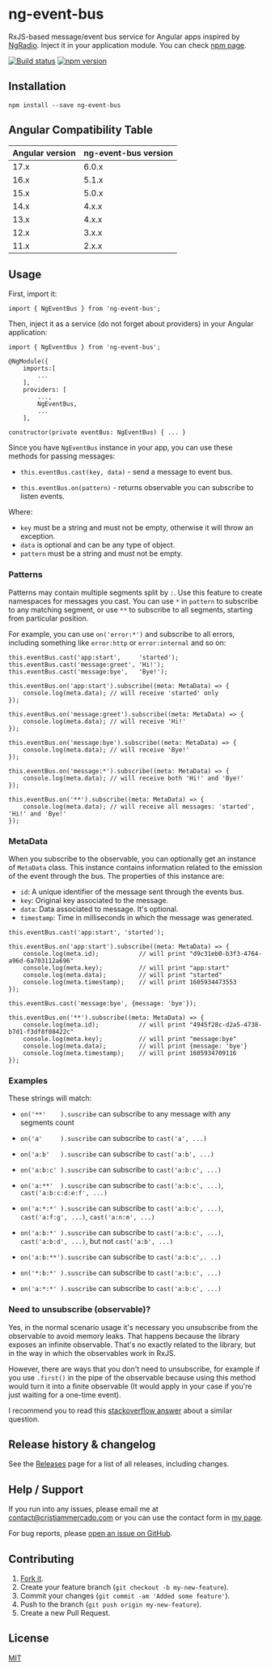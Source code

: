 # ng-event-bus

RxJS-based message/event bus service for Angular apps inspired by [NgRadio](https://github.com/govorov/ng-radio). Inject it in your application module. You can check [npm page](https://www.npmjs.com/package/ng-event-bus).

[![Build status](https://circleci.com/gh/cristiammercado/ng-event-bus.svg?style=shield)](https://circleci.com/gh/cristiammercado/ng-event-bus)
[![npm version](https://badge.fury.io/js/ng-event-bus.svg)](https://badge.fury.io/js/ng-event-bus)

## Installation

`npm install --save ng-event-bus`

## Angular Compatibility Table

| Angular version | ng-event-bus version |
|-----------------|----------------------|
| 17.x            | 6.0.x                |
| 16.x            | 5.1.x                |
| 15.x            | 5.0.x                |
| 14.x            | 4.x.x                |
| 13.x            | 4.x.x                |
| 12.x            | 3.x.x                |
| 11.x            | 2.x.x                |

## Usage

First, import it:

`import { NgEventBus } from 'ng-event-bus';`

Then, inject it as a service (do not forget about providers) in your Angular application:

```
import { NgEventBus } from 'ng-event-bus';

@NgModule({
    imports:[
        ...
    ],
    providers: [
        ...,
        NgEventBus,
        ...
    ],
```

`constructor(private eventBus: NgEventBus) { ... }`

Since you have `NgEventBus` instance in your app, you can use these methods for passing messages:

* `this.eventBus.cast(key, data)` - send a message to event bus.

* `this.eventBus.on(pattern)` - returns observable you can subscribe to listen events.

Where:

- `key` must be a string and must not be empty, otherwise it will throw an exception.
- `data` is optional and can be any type of object.
- `pattern` must be a string and must not be empty.

### Patterns

Patterns may contain multiple segments split by `:`. Use this feature to create namespaces for messages you cast. You can use `*` in `pattern` to subscribe to any matching segment, or use `**` to subscribe to all segments, starting from particular position.

For example, you can use `on('error:*')` and subscribe to all errors, including something like `error:http` or `error:internal` and so on:

```
this.eventBus.cast('app:start',     'started');
this.eventBus.cast('message:greet', 'Hi!');
this.eventBus.cast('message:bye',   'Bye!');

this.eventBus.on('app:start').subscribe((meta: MetaData) => {
    console.log(meta.data); // will receive 'started' only
});

this.eventBus.on('message:greet').subscribe((meta: MetaData) => {
    console.log(meta.data); // will receive 'Hi!'
});

this.eventBus.on('message:bye').subscribe((meta: MetaData) => {
    console.log(meta.data); // will receive 'Bye!'
});

this.eventBus.on('message:*').subscribe((meta: MetaData) => {
    console.log(meta.data); // will receive both 'Hi!' and 'Bye!'
});

this.eventBus.on('**').subscribe((meta: MetaData) => {
    console.log(meta.data); // will receive all messages: 'started', 'Hi!' and 'Bye!'
});

```

### MetaData

When you subscribe to the observable, you can optionally get an instance of `MetaData` class. This instance contains information related to the emission of the event through the bus. The properties of this instance are:

- `id`: A unique identifier of the message sent through the events bus.
- `key`: Original key associated to the message.
- `data`: Data associated to message. It's optional.
- `timestamp`: Time in milliseconds in which the message was generated.

```
this.eventBus.cast('app:start', 'started');

this.eventBus.on('app:start').subscribe((meta: MetaData) => {
    console.log(meta.id);           // will print "d9c31eb0-b3f3-4764-a96d-6a703112a696"
    console.log(meta.key);          // will print "app:start"
    console.log(meta.data);         // will print "started"
    console.log(meta.timestamp);    // will print 1605934473553
});

```

```
this.eventBus.cast('message:bye', {message: 'bye'});

this.eventBus.on('**').subscribe((meta: MetaData) => {
    console.log(meta.id);           // will print "4945f28c-d2a5-4738-b7d1-f3df8f08422c"
    console.log(meta.key);          // will print "message:bye"
    console.log(meta.data);         // will print {message: 'bye'}
    console.log(meta.timestamp);    // will print 1605934709116
});

```

### Examples

These strings will match:

- `on('**'    ).suscribe` can subscribe to any message with any segments count

- `on('a'     ).suscribe` can subscribe to `cast('a', ...)`

- `on('a:b'   ).suscribe` can subscribe to `cast('a:b', ...)`

- `on('a:b:c' ).suscribe` can subscribe to `cast('a:b:c', ...)`

- `on('a:**'  ).suscribe` can subscribe to `cast('a:b:c', ...)`, `cast('a:b:c:d:e:f', ...)`

- `on('a:*:*' ).suscribe` can subscribe to `cast('a:b:c', ...)`, `cast('a:f:g', ...)`, `cast('a:n:m', ...)`

- `on('a:b:*' ).suscribe` can subscribe to `cast('a:b:c', ...)`, `cast('a:b:d', ...)`, but not `cast('a:b', ...)`

- `on('a:b:**').suscribe` can subscribe to `cast('a:b:c',. ..)`

- `on('*:b:*' ).suscribe` can subscribe to `cast('a:b:c', ...)`

- `on('a:*:*' ).suscribe` can subscribe to `cast('a:b:c', ...)`

### Need to unsubscribe (observable)?

Yes, in the normal scenario usage it's necessary you unsubscribe from the observable to avoid memory leaks. That happens because the library exposes an infinite observable. That's no exactly related to the library, but in the way in which the observables work in RxJS.

However, there are ways that you don't need to unsubscribe, for example if you use `.first()` in the pipe of the observable because using this method would turn it into a finite observable (It would apply in your case if you're just waiting for a one-time event).

I recommend you to read this [stackoverflow answer](https://stackoverflow.com/questions/50629357/rxjs-angular-unsubscribe-from-subjects/50633482#50633482) about a similar question.

## Release history & changelog

See the [Releases](https://github.com/cristiammercado/ng-event-bus/releases) page for a list of all releases, including changes.

## Help / Support

If you run into any issues, please email me at [contact@cristiammercado.com](mailto:contact@cristiammercado.com) or you can use the contact form in [my page](https://www.cristiammercado.com/en/#contact).

For bug reports, please [open an issue on GitHub](https://github.com/cristiammercado/ng-event-bus/issues/new).

## Contributing

1. [Fork it](https://github.com/cristiammercado/ng-event-bus).
2. Create your feature branch (`git checkout -b my-new-feature`).
3. Commit your changes (`git commit -am 'Added some feature'`).
4. Push to the branch (`git push origin my-new-feature`).
5. Create a new Pull Request.

## License

[MIT](https://github.com/cristiammercado/ng-event-bus/blob/master/LICENSE)
